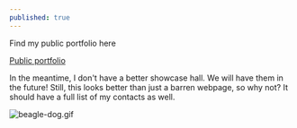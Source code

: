 ```yaml
---
published: true
---
```

Find my public portfolio here

[Public portfolio](https://ayo.so/ign)

In the meantime, I don't have a better showcase hall. We will have them in the future! Still, this looks better than just a barren webpage, so why not? It should have a full list of my contacts as well.

![beagle-dog.gif]({{site.baseurl}}/_posts/beagle-dog.gif)
